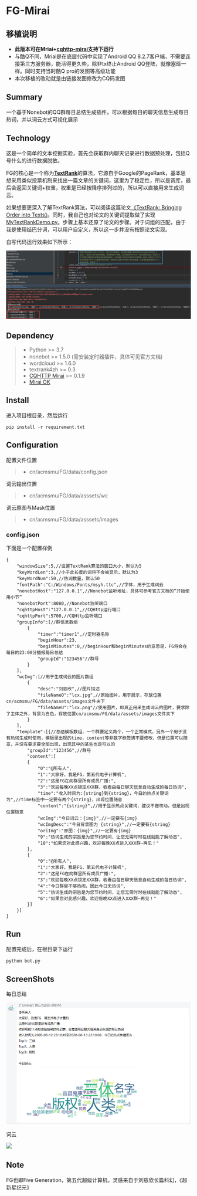 # FG-Mirai

## 移植说明
- **此版本可在Mriai+[cqhttp-mirai](https://github.com/yyuueexxiinngg/cqhttp-mirai)支持下运行**
- 与酷Q不同，Mriai是在底层代码中实现了Android QQ 8.2.7客户端，不需要连接第三方服务器，能活得更久些，除非tx终止Android QQ登陆，就像塞班一样。同时支持当时酷Q pro的发图等高级功能
- 本次移植的改动就是由链接发图修改为CQ码发图

## Summary

一个基于Nonebot的QQ群每日总结生成插件，可以根据每日的聊天信息生成每日热词，并以词云方式可视化展示

## Technology

这是一个简单的文本挖掘实验，首先会获取群内聊天记录进行数据预处理，包括Q号什么的进行数据脱敏。

FG的核心是一个称为[**TextRank**](assets/TextRank-algorithm.pdf)的算法，它源自于Google的PageRank，基本思想采用类似投票机制来找出一篇文章的关键词，这里为了稳定性，所以是调库，最后会返回关键词+权重，权重是已经按降序排列过的，所以可以直接用来生成词云。

如果想要更深入了解TextRank算法，可以阅读这篇论文[《TextRank: Bringing Order into Texts》](https://digital.library.unt.edu/ark:/67531/metadc30962/m2/1/high_res_d/Mihalcea-2004-TextRank-Bringing_Order_into_Texts.pdf)。同时，我自己也对论文的关键词提取做了实现[MyTextRankDemo.py](assets/MyTextRankDemo.py)。步骤上基本还原了论文的步骤。对于词组的匹配，由于我是使用结巴分词，可以用户自定义，所以这一步并没有按照论文实现。

自写代码运行效果如下所示：

![](assets/01.png)

## Dependency

> * Python >= 3.7
> * nonebot >= 1.5.0 (需安装定时器插件，具体可见官方文档)
> * wordcloud >= 1.6.0
> * textrank4zh >= 0.3
> * [CQHTTP Mirai](https://github.com/yyuueexxiinngg/cqhttp-mirai/releases) >= 0.1.9
> * [Mirai OK](http://rbot.d522.com/file/MiraiOK20200807.zip)

## Install

进入项目根目录，然后运行
```
pip install -r requirement.txt
```

## Configuration
配置文件位置
> * cn/acmsmu/FG/data/config.json

词云输出位置
> * cn/acmsmu/FG/data/asssets/wc

词云原图与Mask位置
> * cn/acmsmu/FG/data/asssets/images

### config.json

下面是一个配置样例

```
{
    "windowSize":5,//设置TextRank算法的窗口大小，默认为5
    "keyWordLen":3,//小于此长度的词将不会被显示，默认为3
    "keyWordNum":50,//热词数量，默认50
    "fontPath":"C:/Windows/Fonts/msyh.ttc",//字体，用于生成词云
    "nonebotHost":"127.0.0.1",//Nonebot监听地址，具体可参考官方文档的“开始使用小节”
    "nonebotPort":8080,//Nonebot监听端口
    "cqhttpHost":"127.0.0.1",//CQHttp运行端口
    "cqhttpPort":5700,//CQHttp监听端口
    "groupInfo":[//群信息数组
        {
            "timer":"timer1",//定时器名称
            "beginHour":23,
            "beginMinutes":0,//beginHour和beginMinutes的意思是，FG将会在每日的23:00分播报每日总结
            "groupId":"123456"//群号
        }
    ],
    "wcImg":[//用于生成词云的图片数组
        {
            "desc":"刘慈欣",//图片描述
            "fileNameO":"lcx.jpg",//原始图片，用于展示，存放位置cn/acmsmu/FG/data/assets/images文件夹下
            "fileNameU":"lcx.png"//使用图片，即真正用来生成词云的图片，要求除了主体之外，背景为白色，存放位置cn/acmsmu/FG/data/assets/images文件夹下
        }
    ],
    "template":[{//总结模板数组，一个群要定义两个，一个正常模式，另外一个用于没有热词生成时使用，模板里出现的time，content等非数字标签请不要修改，但是位置可以随意，并没有要求要全部出现，出现其中的某些也是可以的
        "groupId":"123456",//群号
        "content":[
        {
            "0":"@所有人",
            "1":"大家好，我是FG，第五代电子计算机",
            "2":"这是FG在向群里所有成员广播:",
            "3":"欢迎每晚XX点锁定XXX群，收看由每日聊天信息自动生成的每日热词",
            "time":"收入时间为:{string}到{string}，今日的热点关键词为",//time标签中一定要有两个{string}，出现位置随意
            "content":"{string}",//用于显示热点关键词，建议不做改动，但是出现位置随意
            "wcImg":"今日词云：{img}",//一定要有{img}
            "wcImgDesc":"今日背景图为 {string}",//一定要有{string}
            "oriImg":"原图：{img}",//一定要有{img}
            "9":"热词生成的宗旨是为您节约时间，让您无需时时在线就能了解动态",
            "10":"如果您对此感兴趣，欢迎每晚XX点进入XXX群~再见！"
        },
        {
            "0":"@所有人",
            "1":"大家好，我是FG，第五代电子计算机",
            "2":"这是FG在向群里所有成员广播:",
            "3":"欢迎每晚XX点锁定XXX群，收看由每日聊天信息自动生成的每日热词",
            "4":"今日群里不够热闹，因此今日无热词",
            "5":"热词生成的宗旨是为您节约时间，让您无需时时在线就能了解动态",
            "6":"如果您对此感兴趣，欢迎每晚XX点进入XXX群~再见！"
        }]
    }]
}
```
## Run
配置完成后，在根目录下运行
```python
python bot.py
```

## ScreenShots
每日总结

![](assets/02.png)

词云

![](https://blog.acmsmu.cn/wp-content/uploads/2020/04/20200407001508.png)

## Note
FG也即Five Generation，第五代超级计算机，灵感来自于刘慈欣长篇科幻，《超新星纪元》
